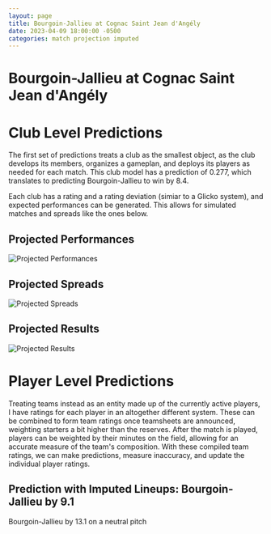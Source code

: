 ```yaml
---  
layout: page  
title: Bourgoin-Jallieu at Cognac Saint Jean d'Angély  
date: 2023-04-09 18:00:00 -0500  
categories: match projection imputed  
---
```

# Bourgoin-Jallieu at Cognac Saint Jean d'Angély

# Club Level Predictions


The first set of predictions treats a club as the smallest object, as the club develops its members, organizes a gameplan, and deploys its players as needed for each match. This club model has a prediction of 0.277, which translates to predicting Bourgoin-Jallieu to win by 8.4.

Each club has a rating and a rating deviation (simiar to a Glicko system), and expected performances can be generated. This allows for simulated matches and spreads like the ones below.
## Projected Performances


![Projected Performances](plots/performances_2023-04-09-CognacSaintJeand'Angély-Bourgoin-Jallieu.png)
## Projected Spreads


![Projected Spreads](plots/spreads_2023-04-09-CognacSaintJeand'Angély-Bourgoin-Jallieu.png)
## Projected Results


![Projected Results](plots/resultbar_2023-04-09-CognacSaintJeand'Angély-Bourgoin-Jallieu.png)
# Player Level Predictions


Treating teams instead as an entity made up of the currently active players, I have ratings for each player in an altogether different system. These can be combined to form team ratings once teamsheets are announced, weighting starters a bit higher than the reserves. After the match is played, players can be weighted by their minutes on the field, allowing for an accurate measure of the team's composition. With these compiled team ratings, we can make predictions, measure inaccuracy, and update the individual player ratings.
## Prediction with Imputed Lineups: Bourgoin-Jallieu by 9.1


Bourgoin-Jallieu by 13.1 on a neutral pitch

